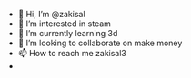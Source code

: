 - 👋 Hi, I’m @zakisal
- 👀 I’m interested in steam
- 🌱 I’m currently learning 3d 
- 💞️ I’m looking to collaborate on make money
- 📫 How to reach me zakisal3
- 

<!---
zakisal/zakisal is a ✨ special ✨ repository because its `README.md` (this file) appears on your GitHub profile.
You can click the Preview link to take a look at your changes.
--->
